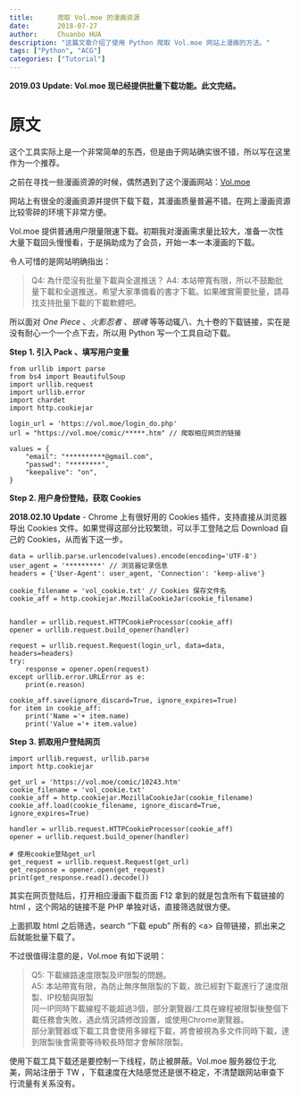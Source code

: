 ```yaml
---
title:      爬取 Vol.moe 的漫画资源
date:       2018-07-27
author:     Chuanbo HUA
description: "这篇文章介绍了使用 Python 爬取 Vol.moe 网站上漫画的方法。"
tags: ["Python", "ACG"]
categories: ["Tutorial"]
---
```




**2019.03 Update: Vol.moe 现已经提供批量下载功能。此文完结。**



# 原文

这个工具实际上是一个非常简单的东西，但是由于网站确实很不错，所以写在这里作为一个推荐。

之前在寻找一些漫画资源的时候，偶然遇到了这个漫画网站：[Vol.moe](https://vol.moe/)

网站上有很全的漫画资源并提供下载下载，其漫画质量普遍不错。在网上漫画资源比较零碎的环境下非常方便。

Vol.moe 提供普通用户限量限速下载。初期我对漫画需求量比较大，准备一次性大量下载回头慢慢看，于是捐助成为了会员，开始一本一本漫画的下载。

令人可惜的是网站明确指出：

> Q4: 為什麼沒有批量下載與全選推送？ A4: 本站帶寬有限，所以不鼓勵批量下載和全選推送，希望大家準備看的書才下載。如果確實需要批量，請尋找支持批量下載的下載軟體吧。

所以面对 *One Piece* 、*火影忍者* 、*银魂* 等等动辄八、九十卷的下载链接，实在是没有耐心一个一个点下去，所以用 Python 写一个工具自动下载。

**Step 1. 引入 Pack 、填写用户变量**

```
from urllib import parse
from bs4 import BeautifulSoup
import urllib.request
import urllib.error
import chardet
import http.cookiejar

login_url = 'https://vol.moe/login_do.php'
url = "https://vol.moe/comic/*****.htm" // 爬取相应网页的链接

values = {
    "email": "**********@gmail.com",
    "passwd": "********",
    "keepalive": "on",
}
```

**Step 2. 用户身份登陆，获取 Cookies**

**2018.02.10 Update** - Chrome 上有很好用的 Cookies 插件，支持直接从浏览器导出 Cookies 文件。如果觉得这部分比较繁琐，可以手工登陆之后 Download 自己的 Cookies，从而省下这一步。

```
data = urllib.parse.urlencode(values).encode(encoding='UTF-8')
user_agent = '*********' // 浏览器记录信息
headers = {'User-Agent': user_agent, 'Connection': 'keep-alive'}

cookie_filename = 'vol_cookie.txt' // Cookies 保存文件名
cookie_aff = http.cookiejar.MozillaCookieJar(cookie_filename)


handler = urllib.request.HTTPCookieProcessor(cookie_aff)
opener = urllib.request.build_opener(handler)

request = urllib.request.Request(login_url, data=data, headers=headers)
try:
    response = opener.open(request)
except urllib.error.URLError as e:
    print(e.reason)

cookie_aff.save(ignore_discard=True, ignore_expires=True)
for item in cookie_aff:
    print('Name ='+ item.name)
    print('Value ='+ item.value)
```

**Step 3. 抓取用户登陆网页**

```
import urllib.request, urllib.parse
import http.cookiejar

get_url = 'https://vol.moe/comic/10243.htm'
cookie_filename = 'vol_cookie.txt'
cookie_aff = http.cookiejar.MozillaCookieJar(cookie_filename)
cookie_aff.load(cookie_filename, ignore_discard=True, ignore_expires=True)

handler = urllib.request.HTTPCookieProcessor(cookie_aff)
opener = urllib.request.build_opener(handler)

# 使用cookie登陆get_url
get_request = urllib.request.Request(get_url)
get_response = opener.open(get_request)
print(get_response.read().decode())
```

其实在网页登陆后，打开相应漫画下载页面 F12 拿到的就是包含所有下载链接的 html ，这个网站的链接不是 PHP 单独对话，直接筛选就很方便。

上面抓取 html 之后筛选，search “下载 epub” 所有的 \<a> 自带链接，抓出来之后就能批量下载了。

不过很值得注意的是，Vol.moe 有如下说明：

>Q5: 下載線路速度限製及IP限製的問題。 <br>A5: 本站帶寬有限，為防止無序無限製的下載，故已經對下載進行了速度限製、IP校驗與限製 <br>同一IP同時下載線程不能超過3個，部分瀏覽器/工具在線程被限製後整個下載任務會失敗，遇此情況請修改設置，或使用Chrome瀏覽器。 <br>部分瀏覽器或下載工具會使用多線程下載，將會被視為多文件同時下載，達到限製後會需要等待較長時間才會解除限製。 

使用下载工具下载还是要控制一下线程，防止被屏蔽。Vol.moe 服务器位于北美，网站注册于 TW ，下载速度在大陆感觉还是很不稳定，不清楚跟网站审查下行流量有关系没有。
